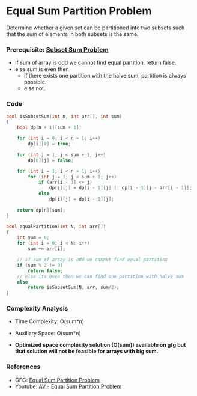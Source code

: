 # Equal Sum Partition Problem

Determine whether a given set can be partitioned into two subsets such that the sum of elements in both subsets is the same.

### Prerequisite: [Subset Sum Problem](./AV2_subSetSum.md)

-   if sum of array is odd we cannot find equal partition. return false.
-   else sum is even then
    -   if there exists one partition with the halve sum, partition is always possible.
    -   else not.

### Code

```cpp
bool isSubsetSum(int n, int arr[], int sum)
{
    bool dp[n + 1][sum + 1];

    for (int i = 0; i < n + 1; i++)
        dp[i][0] = true;

    for (int j = 1; j < sum + 1; j++)
        dp[0][j] = false;

    for (int i = 1; i < n + 1; i++)
        for (int j = 1; j < sum + 1; j++)
            if (arr[i - 1] <= j)
                dp[i][j] = dp[i - 1][j] || dp[i - 1][j - arr[i - 1]];
            else
                dp[i][j] = dp[i - 1][j];

    return dp[n][sum];
}

bool equalPartition(int N, int arr[])
{
    int sum = 0;
    for (int i = 0; i < N; i++)
        sum += arr[i];

    // if sum of array is odd we cannot find equal partition
    if (sum % 2 != 0)
        return false;
    // else its even then we can find one partition with halve sum
    else
        return isSubsetSum(N, arr, sum/2);
}
```

### Complexity Analysis

-   Time Complexity: O(sum\*n)
-   Auxiliary Space: O(sum\*n)

-   **Optimized space complexity solution (O(sum)) available on gfg but that solution will not be feasible for arrays with big sum.**

### References

-   GFG: [Equal Sum Partition Problem](https://www.geeksforgeeks.org/partition-problem-dp-18/)
-   Youtube: [AV - Equal Sum Partition Problem](https://www.youtube.com/watch?v=UmMh7xp07kY&list=PL_z_8CaSLPWekqhdCPmFohncHwz8TY2Go&index=8)
